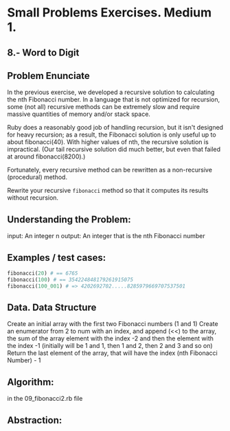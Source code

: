 # Small Problems Exercises. Medium 1.

## 8.- Word to Digit 

## Problem Enunciate

In the previous exercise, we developed a recursive solution to calculating the nth Fibonacci number. In a language that is not optimized for recursion, some (not all) recursive methods can be extremely slow and require massive quantities of memory and/or stack space.

Ruby does a reasonably good job of handling recursion, but it isn't designed for heavy recursion; as a result, the Fibonacci solution is only useful up to about fibonacci(40). With higher values of nth, the recursive solution is impractical. (Our tail recursive solution did much better, but even that failed at around fibonacci(8200).)

Fortunately, every recursive method can be rewritten as a non-recursive (procedural) method.

Rewrite your recursive `fibonacci` method so that it computes its results without recursion.


## Understanding the Problem:

input: An integer n
output: An integer that is the nth Fibonacci number


## Examples / test cases:

```ruby
fibonacci(20) # == 6765
fibonacci(100) # == 354224848179261915075
fibonacci(100_001) # => 4202692702.....8285979669707537501
```

## Data. Data Structure

Create an initial array with the first two Fibonacci numbers (1 and 1)
Create an enumerator from 2 to num with an index, and append (<<) to the array, the sum of the array element with the index -2 and then the element with the index -1 (initially will be 1 and 1, then 1 and 2, then 2 and 3 and so on)
Return the last element of the array, that will have the index (nth Fibonacci Number) - 1



## Algorithm:

in the 09_fibonacci2.rb file

## Abstraction: